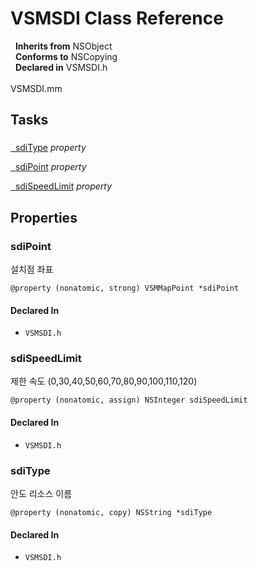 # VSMSDI Class Reference

&nbsp;&nbsp;**Inherits from** NSObject  
&nbsp;&nbsp;**Conforms to** NSCopying  
&nbsp;&nbsp;**Declared in** VSMSDI.h<br />  
VSMSDI.mm  

## Tasks

### 

[&nbsp;&nbsp;sdiType](#//api/name/sdiType) *property* 

[&nbsp;&nbsp;sdiPoint](#//api/name/sdiPoint) *property* 

[&nbsp;&nbsp;sdiSpeedLimit](#//api/name/sdiSpeedLimit) *property* 

## Properties

<a name="//api/name/sdiPoint" title="sdiPoint"></a>
### sdiPoint

설치점 좌표

`@property (nonatomic, strong) VSMMapPoint *sdiPoint`

#### Declared In
* `VSMSDI.h`

<a name="//api/name/sdiSpeedLimit" title="sdiSpeedLimit"></a>
### sdiSpeedLimit

제한 속도 (0,30,40,50,60,70,80,90,100,110,120)

`@property (nonatomic, assign) NSInteger sdiSpeedLimit`

#### Declared In
* `VSMSDI.h`

<a name="//api/name/sdiType" title="sdiType"></a>
### sdiType

안도 리소스 이름

`@property (nonatomic, copy) NSString *sdiType`

#### Declared In
* `VSMSDI.h`

